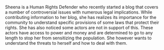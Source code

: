 Sheena is a Human Rights Defender who recently started a blog that covers a number of controversial issues with numerous legal implications. While contributing information to her blog, she has realizes its importance for the community to understand specific provisions of some laws that protect their rights. She has also noticed some actors are not in support of this. These actors have access to power and money and are determined to go to any length to stop her from sensitizing the population. She however wants to understand the threats to herself and how to deal with them.